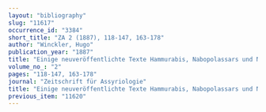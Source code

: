 ```yaml
---
layout: "bibliography"
slug: "11617"
occurrence_id: "3384"
short_title: "ZA 2 (1887), 118-147, 163-178"
author: "Winckler, Hugo"
publication_year: "1887"
title: "Einige neuveröffentlichte Texte Hammurabis, Nabopolassars und Nebukadnezars"
volume_no_: "2"
pages: "118-147, 163-178"
journal: "Zeitschrift für Assyriologie"
title: "Einige neuveröffentlichte Texte Hammurabis, Nabopolassars und Nebukadnezars"
previous_item: "11620"
---
```

